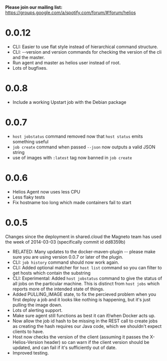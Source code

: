 **Please join our mailing list:**
https://groups.google.com/a/spotify.com/forum/#!forum/helios

0.0.12
======
* CLI: Easier to use flat style instead of hierarchical command structure.
* CLI: --version and version commands for checking the version of the cli and the master.
* Run agent and master as helios user instead of root.
* Lots of bugfixes.

0.0.8
=====
* Include a working Upstart job with the Debian package

0.0.7
=====
* `host jobstatus` command removed now that `host status` emits something useful
* `job create` command when passed `--json` now outputs a valid JSON string
* use of images with `:latest` tag now banned in `job create`

0.0.6
=====
* Helios Agent now uses less CPU
* Less flaky tests
* Fix hostname too long which made containers fail to start

0.0.5
=====
Changes since the deployment in shared.cloud the Magneto team has used
the week of 2014-03-03 (specifically commit id dd8359b)

* RELATED: Many updates to the docker-maven-plugin -- please make sure
  you are using version 0.0.7 or later of the plugin.
* CLI: `job history` command should now work again.
* CLI: Added optional matcher for `host list` command so you can filter to
  get hosts which contain the substring
* CLI: Experimental: Added `host jobstatus` command to give the status of all jobs on the
  particular machine.  This is distinct from `host jobs` which reports
  more of the intended state of things.
* Added PULLING_IMAGE state, to fix the percieved problem when you first
  deploy a job and it looks like nothing is happening, but it's just
  pulling the image down.
* Lots of alerting support.
* Make sure agent still functions as best it can if/when Docker acts up.
* Now allow the job id hash to be missing in the REST call to create jobs
  as creating the hash requires our Java code, which we shouldn't expect
  clients to have.
* Host now checks the version of the client (assuming it passes the
  X-Helios-Version header) so can warn if the client version should be
  updated, and can fail if it's sufficiently out of date.
* Improved testing.

